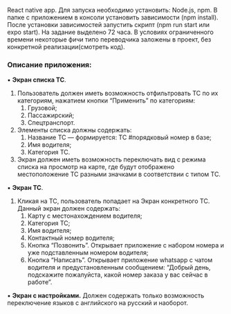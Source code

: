 React native app.
Для запуска необходимо установить: Node.js, npm. 
В папке с приложением в консоли установить зависимости (npm install).
После установки зависимостей запустить скрипт (npm run start или expo start).
На задание выделено 72 часа. В условиях ограниченного времени некоторые фичи типо переводчика заложены в проект, без конкретной реализации(смотреть код).

### Описание приложения:

▪ **Экран списка ТС**. 

1. Пользователь должен иметь возможность отфильтровать ТС по их категориям, нажатием кнопки “Применить” по категориям:
    1. Грузовой;
    2. Пассажирский;
    3. Спецтранспорт.
2. Элементы списка должны содержать:
    1. Название ТС — формируется: ТС #порядковый номер в базе;
    2. Имя водителя;
    3. Категория ТС.
3. Экран должен иметь возможность переключать вид с режима списка на просмотр на карте, где будут отображено местоположение ТС разными значками в соответствии с типом ТС. 

▪ **Экран ТС**.

1. Кликая на ТС, пользователь попадает на Экран конкретного ТС. Данный экран должен содержать:
    1. Карту с местонахождением водителя;
    2. Категория ТС;
    3. Имя водителя;
    4. Контактный номер водителя;
    5. Кнопка “Позвонить”. Открывает приложение с набором номера и уже подставленным номером водителя;
    6. Кнопка “Написать”. Открывает приложение whatsapp с чатом водителя и предустановленным сообщением: “Добрый день, подскажите пожалуйста, какой номер заказа у вас сейчас в работе”.

▪ **Экран с настройками.** Должен содержать только возможность переключение языков с английского на русский и наоборот.
